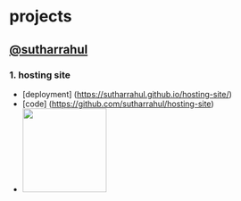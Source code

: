 # projects
## [@sutharrahul](https://github.com/sutharrahul)

### 1. hosting site
  - [deployment] (https://sutharrahul.github.io/hosting-site/)
  - [code] (https://github.com/sutharrahul/hosting-site)
  - <img src="https://github.com/sutharrahul/projects/assets/117563756/b7397fa2-9072-4d0b-a520-3772b7da45eb" height="150"/>

